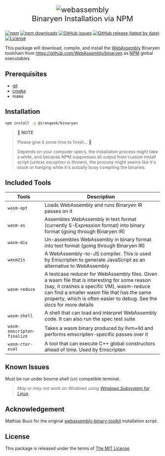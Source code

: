 <h1><p align="center" style="font-size:1.5rem;font-weight:normal"><img src="https://github.com/WebAssembly/web-assembly-logo/raw/master/dist/logo/web-assembly-logo-256px.png" alt="webassembly" /><br />Binaryen Installation via NPM</p></h1>

[![npm](https://img.shields.io/npm/v/@irongeek/binaryen?logo=npm)](https://www.npmjs.com/package/@irongeek/binaryen)
[![npm downloads](https://img.shields.io/npm/dt/@irongeek/binaryen?logo=npm)](https://www.npmjs.com/package/@irongeek/binaryen)
[![GitHub issues](https://img.shields.io/github/issues/IronGeek/binaryen?logo=github)](https://github.com/IronGeek/binaryen/issues)
[![GitHub release (latest by date)](https://img.shields.io/github/v/release/IronGeek/binaryen?logo=github)](https://github.com/IronGeek/binaryen/releases)
[![License](https://img.shields.io/github/license/IronGeek/binaryen)](https://github.com/IronGeek/binaryen/blob/master/LICENSE)

This package will download, compile, and install the [WebAssembly](https://webassembly.org) Binaryen toolchain from https://github.com/WebAssembly/binaryen as [NPM](https://www.npmjs.com) global executables  

## Prerequisites

- [git](https://git-scm.com/)
- [cmake](https://cmake.org/)
- make 

## Installation

``` sh
npm install -g @irongeek/binaryen
```

> 📌 **NOTE**
> 
> Please give it some time to finish... 🙏
>
> Depends on your computer specs, the installation process might take a while, and because NPM suppresses all output from custom install script (_unless exception is thrown_), the process might seems like it's stuck or hanging while it's actually busy compiling the binaries.

## Included Tools

| Tools                      | Description |
| -------------------------- | ----------- |
| `wasm-opt`                 | Loads WebAssembly and runs Binaryen IR passes on it |
| `wasm-as`                  | Assembles WebAssembly in text format (currently S-Expression format) into binary format (going through Binaryen IR) |
| `wasm-dis`                 | Un-assembles WebAssembly in binary format into text format (going through Binaryen IR) |
| `wasm2js`                  | A WebAssembly-to-JS compiler. This is used by Emscripten to generate JavaScript as an alternative to WebAssembly |
| `wasm-reduce`              | A testcase reducer for WebAssembly files. Given a wasm file that is interesting for some reason (say, it crashes a specific VM), wasm-reduce can find a smaller wasm file that has the same property, which is often easier to debug. See the docs for more details |
| `wasm-shell`               | A shell that can load and interpret WebAssembly code. It can also run the spec test suite |
| `wasm-emscripten-finalize` | Takes a wasm binary produced by llvm+lld and performs emscripten-specific passes over it |
| `wasm-ctor-eval`           | A tool that can execute C++ global constructors ahead of time. Used by Emscripten |

## Known Issues

Must be run under bourne shell (`sh`) compatible terminal.

> _May or may not work on Windows using [Windows Subsystem for Linux](https://docs.microsoft.com/en-us/windows/wsl)_.

## Acknowledgement

Mathias Buus for the original [webassembly-binary-toolkit](https://github.com/mafintosh/webassembly-binary-toolkit.git) installation script.

## License

This package is released under the terms of [The MIT License](https://github.com/IronGeek/binaryen/blob/master/LICENSE)
